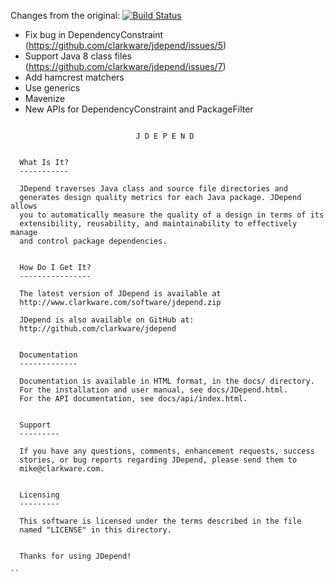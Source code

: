 Changes from the original: [![Build Status](https://travis-ci.org/nidi3/jdepend.svg?branch=master)](https://travis-ci.org/nidi3/jdepend)

 - Fix bug in DependencyConstraint (https://github.com/clarkware/jdepend/issues/5)
 - Support Java 8 class files (https://github.com/clarkware/jdepend/issues/7)
 - Add hamcrest matchers
 - Use generics
 - Mavenize
 - New APIs for DependencyConstraint and PackageFilter

```

                            J D E P E N D     
 

  What Is It? 
  -----------
  
  JDepend traverses Java class and source file directories and 
  generates design quality metrics for each Java package. JDepend allows 
  you to automatically measure the quality of a design in terms of its 
  extensibility, reusability, and maintainability to effectively manage 
  and control package dependencies.


  How Do I Get It?
  ----------------

  The latest version of JDepend is available at 
  http://www.clarkware.com/software/jdepend.zip

  JDepend is also available on GitHub at:
  http://github.com/clarkware/jdepend


  Documentation
  -------------

  Documentation is available in HTML format, in the docs/ directory.
  For the installation and user manual, see docs/JDepend.html.
  For the API documentation, see docs/api/index.html.


  Support
  ---------

  If you have any questions, comments, enhancement requests, success
  stories, or bug reports regarding JDepend, please send them to
  mike@clarkware.com.


  Licensing
  ---------

  This software is licensed under the terms described in the file 
  named "LICENSE" in this directory.
  

  Thanks for using JDepend!

``